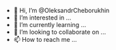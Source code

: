 - 👋 Hi, I’m @OleksandrCheborukhin
- 👀 I’m interested in ...
- 🌱 I’m currently learning ...
- 💞️ I’m looking to collaborate on ...
- 📫 How to reach me ...

<!---
OleksandrCheborukhin/OleksandrCheborukhin is a ✨ special ✨ repository because its `README.md` (this file) appears on your GitHub profile.
You can click the Preview link to take a look at your changes.
--->
